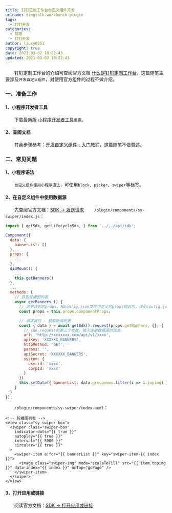 ```yaml
---
title: 钉钉定制工作台自定义组件开发
urlname: dingtalk-workbench-plugin
tags:
  - 钉钉开发
categories:
  - 前端
  - 钉钉开发
author: liuxy0551
copyright: true
date: 2021-03-02 18:22:43
updated: 2021-03-02 18:22:43
---
```


&emsp;&emsp;钉钉定制工作台的介绍可查阅官方文档 <a href="https://developers.dingtalk.com/document/dashboard" target="_black">什么是钉钉定制工作台</a>，这篇随笔主要涉及`开发自定义组件`，对使用官方组件的过程不做介绍。

<!--more-->


### 一、准备工作

#### 1、小程序开发者工具

&emsp;&emsp;下载最新版 <a href="https://developers.dingtalk.com/document/resourcedownload/miniapp-tool?pnamespace=dashboard" target="_black">小程序开发者工具</a>`重要`。

#### 2、查阅文档

&emsp;&emsp;其余步骤参考：<a href="https://developers.dingtalk.com/document/dashboard/dashboard-component-develop-overview" target="_black">开发自定义组件 - 入门教程</a>，这篇随笔不做赘述。


### 二、常见问题

#### 1、小程序语法

&emsp;&emsp;`自定义组件使用小程序语法`，可使用`block`、`picker`、`swiper`等标签。

#### 2、在自定义组件中使用数据源

&emsp;&emsp;先查阅官方文档：<a href="https://developers.dingtalk.com/document/dashboard/lw6y3w" target="_black">SDK -> 发送请求</a>
&emsp;&emsp;`/plugin/components/sy-swiper/index.js`：

```javascript
import { getSdk, getLifecycleSdk, } from '../../api/sdk';

Component({
  data: {
    bannerList: []
  },
  props: {
    ...
  },
  didMount() {
    ...
    this.getBanners()
  },
  ...
  methods: {
    // 获取轮播图列表
    async getBanners () {
      // 这里读到的props，和config.json文件中定义的props相对应，详见config.json文件说明
      const props = this.props.componentProps;

      // 请求接口 - 获取新闻列表
      const { data } = await getSdk().request(props.getBanners, {}, {
        // sdk.request的第三个参数，输入注册数据源的信息
        url: 'http://xxxxxxx.com/api/v1/xxxx',
        apiKey: 'XXXXXX_BANNERS',
        httpMethod: 'GET',
        params: '',
        apiSecret: 'XXXXXX_BANNERS',
        system: {
          userid: 'xxxx',
          corpId: 'xxxx'
        }
      })
      this.setData({ bannerList: data.groupnews.filter(i => i.topimg) })
    }
  }
});
```

&emsp;&emsp;`/plugin/components/sy-swiper/index.axml`：

```
<!-- 轮播图列表 -->
<view class="sy-swiper-box">
  <swiper class="swiper-box" 
    indicator-dots="{{ true }}"
    autoplay="{{ true }}"
    interval="{{ 5000 }}"
    circular="{{ true }}"
  >
    <swiper-item a:for="{{ bannerList }}" key="swiper-item-{{ index }}">
      <image class="swiper-img" mode="scaleToFill" src="{{ item.topimg }}" data-index="{{ index }}" onTap="goPage" />
    </swiper-item>
  </swiper>
</view>
```

#### 3、打开应用或链接

&emsp;&emsp;阅读官方文档：<a href="https://developers.dingtalk.com/document/dashboard/qlmb8y" target="_black">SDK -> 打开应用或链接</a>
